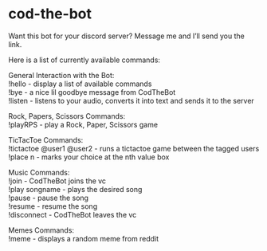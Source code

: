 <h1 class="code-line" data-line-start=0 data-line-end=1 ><a id="codthebot_0"></a>cod-the-bot</h1>
<p class="has-line-data" data-line-start="1" data-line-end="2">Want this bot for your discord server? Message me and I’ll send you the link.</p>
<p class="has-line-data" data-line-start="3" data-line-end="4">Here is a list of currently available commands:</p>
<p class="has-line-data" data-line-start="5" data-line-end="9">General Interaction with the Bot:<br>
!hello - display a list of available commands<br>
!bye - a nice lil goodbye message from CodTheBot<br>
!listen - listens to your audio, converts it into text and sends it to the server</p>
<p class="has-line-data" data-line-start="10" data-line-end="12">Rock, Papers, Scissors Commands:<br>
!playRPS - play a Rock, Paper, Scissors game</p>
<p class="has-line-data" data-line-start="13" data-line-end="16">TicTacToe Commands:<br>
!tictactoe @user1 @user2 - runs a tictactoe game between the tagged users<br>
!place n - marks your choice at the nth value box</p>
<p class="has-line-data" data-line-start="17" data-line-end="23">Music Commands:<br>
!join - CodTheBot joins the vc<br>
!play songname - plays the desired song<br>
!pause - pause the song<br>
!resume - resume the song<br>
!disconnect - CodTheBot leaves the vc</p>
<p class="has-line-data" data-line-start="24" data-line-end="26">Memes Commands:<br>
!meme - displays a random meme from reddit</p>
